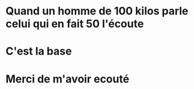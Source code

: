# Quand un homme de 100 kilos parle </br>celui qui en fait 50 l'écoute

# C'est la base

# Merci de m'avoir ecouté
